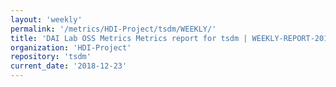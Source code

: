 ```yaml
---
layout: 'weekly'
permalink: '/metrics/HDI-Project/tsdm/WEEKLY/'
title: 'DAI Lab OSS Metrics Metrics report for tsdm | WEEKLY-REPORT-2018-12-23'
organization: 'HDI-Project'
repository: 'tsdm'
current_date: '2018-12-23'
---
```

